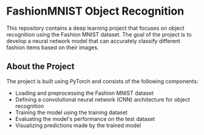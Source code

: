 # FashionMNIST Object Recognition

This repository contains a deep learning project that focuses on object recognition using the Fashion MNIST dataset. The goal of the project is to develop a neural network model that can accurately classify different fashion items based on their images.

## About the Project

The project is built using PyTorch and consists of the following components:

- Loading and preprocessing the Fashion MNIST dataset
- Defining a convolutional neural network (CNN) architecture for object recognition
- Training the model using the training dataset
- Evaluating the model's performance on the test dataset
- Visualizing predictions made by the trained model